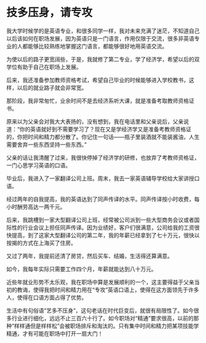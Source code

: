 # 技多压身，请专攻

我大学时候学的是英语专业，和很多同学一样，我对未来充满了迷茫，不知道自己以后该如何在职场发展，因为英语只是一门语言，作用仅限于交流，很多非英语专业的人都能够比较熟练地掌握这门语言，都能够很好地用英语交流。 

为使以后的路子更宽阔些，于是，我就修了第二专业，学了经济学，希望以后的双学位有助于自己在职场上发展。 

后来，我还准备参加教师资格考试，希望自己毕业的时候能够进入学校教书，这样，以后的就业路子就会非常宽。 

那阶段，我非常匆忙，业余时间不是去经济系听大课，就是准备考取教师资格证书。 

原来以为父亲会对我大大表扬的，没有想到，我在电话里和父亲说后，父亲说道：“你的英语就好到不需要学习了？现在又是学经济学又是准备考教师资格证的，你把时间和精力都分散了。你记住一句话——瓶子里装酒就不能装酱油，人生需要舍弃一些东西坚持一些东西。” 

父亲的话让我清醒了过来，我很快停掉了经济学的研修，也放弃了考教师资格证，一门心思学习英语的口语。 

毕业后，我进入了一家翻译公司上班。周末，我去一家英语辅导学校给大家讲授口语。 

经过两年的自我提高，我的英语达到了同声传译的水平。同声传译按小时收费，每小时酬劳高达一两千元。 

后来，我跳槽到一家大型翻译公司上班，经常被公司派到一些大型商务会议或者国际性的行业会议上担任同声传译。因为业绩好，客户们很满意，公司给我的工资很快提高，到了这家大型翻译公司的第二年，我的年薪已经拿到了七十万元，很快以按揭的方式在上海买了住房。 

又过了两年，我提前还清了房贷，然后买车、结婚，生活得还算满意。 

如今，我每年实际只需要工作四个月，年薪就能达到八十万元。 

近些年就业形势不太乐观，我在职场中算是发展顺利的一个，这主要得益于父亲当初的教诲，使得我把时间和精力用在“专攻”英语口语上，使得在这方面领先于许多人，使得在口语方面占得了优势。 

生活中有句俗语“艺多不压身”，这句老话在时代巨变后，就很有局限性了。如今很多行业进行细化，远远不止三百六十行了。如今职场对“精通”要求很高，以前的那种“样样通但是样样松”会被职场排斥和淘汰的。只有集中时间和精力把某项技能学精通，才有可能在职场中打开一扇大门！